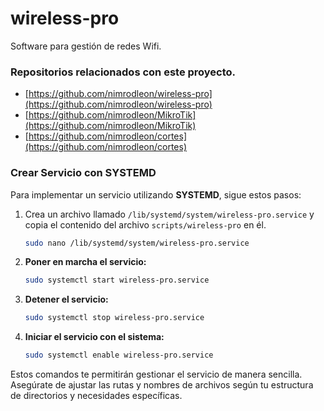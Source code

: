 # wireless-pro

Software para gestión de redes Wifi.

### Repositorios relacionados con este proyecto.

- [https://github.com/nimrodleon/wireless-pro](https://github.com/nimrodleon/wireless-pro)
- [https://github.com/nimrodleon/MikroTik](https://github.com/nimrodleon/MikroTik)
- [https://github.com/nimrodleon/cortes](https://github.com/nimrodleon/cortes)

### Crear Servicio con SYSTEMD

Para implementar un servicio utilizando **SYSTEMD**, sigue estos pasos:

1. Crea un archivo llamado `/lib/systemd/system/wireless-pro.service` y copia el contenido del archivo `scripts/wireless-pro` en él.

    ```bash
    sudo nano /lib/systemd/system/wireless-pro.service
    ```

2. **Poner en marcha el servicio:**

    ```bash
    sudo systemctl start wireless-pro.service
    ```

3. **Detener el servicio:**

    ```bash
    sudo systemctl stop wireless-pro.service
    ```

4. **Iniciar el servicio con el sistema:**

    ```bash
    sudo systemctl enable wireless-pro.service
    ```

Estos comandos te permitirán gestionar el servicio de manera sencilla. Asegúrate de ajustar las rutas y nombres de archivos según tu estructura de directorios y necesidades específicas.
